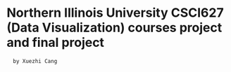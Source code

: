 # Northern Illinois University CSCI627 (Data Visualization) courses project and final project 
      by Xuezhi Cang
